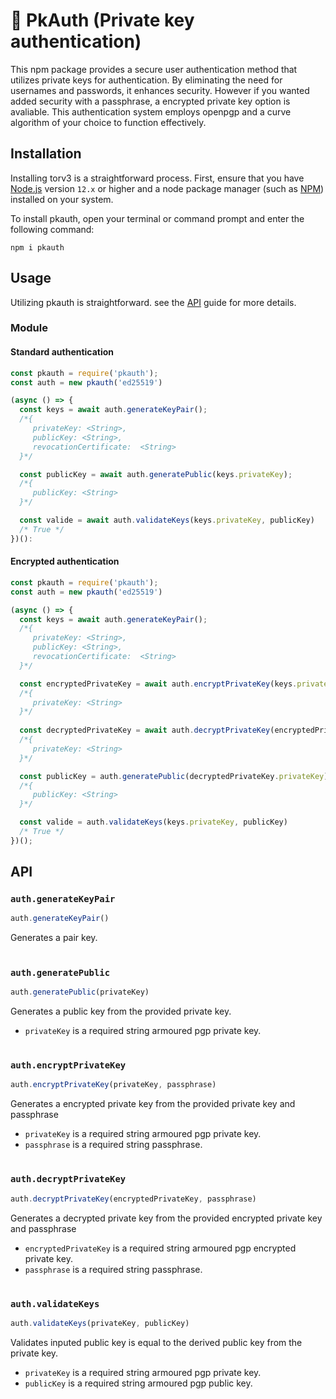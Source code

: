 # 🔑 PkAuth (Private key authentication)

This npm package provides a secure user authentication method that utilizes private keys for authentication. By eliminating the need for usernames and passwords, it enhances security. However if you wanted added security with a passphrase, a encrypted private key option is avaliable. This authentication system employs openpgp and a curve algorithm of your choice to function effectively.

## Installation

Installing torv3 is a straightforward process. First, ensure that you have [Node.js](https://nodejs.org/) version `12.x` or higher and a node package manager (such as [NPM](https://www.npmjs.com/)) installed on your system.

To install pkauth, open your terminal or command prompt and enter the following command:

```
npm i pkauth
```

## Usage

Utilizing pkauth is straightforward. see the [API](#api) guide for more details.

### Module

#### Standard authentication
```js
const pkauth = require('pkauth');
const auth = new pkauth('ed25519')

(async () => {
  const keys = await auth.generateKeyPair();
  /*{
     privateKey: <String>,
     publicKey: <String>,
     revocationCertificate:  <String>
  }*/

  const publicKey = await auth.generatePublic(keys.privateKey);
  /*{
     publicKey: <String>
  }*/

  const valide = await auth.validateKeys(keys.privateKey, publicKey)
  /* True */
})():

```

#### Encrypted authentication
```js
const pkauth = require('pkauth');
const auth = new pkauth('ed25519')

(async () => {
  const keys = await auth.generateKeyPair();
  /*{
     privateKey: <String>,
     publicKey: <String>,
     revocationCertificate:  <String>
  }*/

  const encryptedPrivateKey = await auth.encryptPrivateKey(keys.privateKey, 'SuperSecurePassPhrase')
  /*{
     privateKey: <String>
  }*/
  
  const decryptedPrivateKey = await auth.decryptPrivateKey(encryptedPrivateKey.privateKey, 'SuperSecurePassPhrase')
  /*{
     privateKey: <String>
  }*/

  const publicKey = auth.generatePublic(decryptedPrivateKey.privateKey);
  /*{
     publicKey: <String>
  }*/

  const valide = auth.validateKeys(keys.privateKey, publicKey)
  /* True */
})();

```

## API

### `auth.generateKeyPair`
```js
auth.generateKeyPair()
```
Generates a pair key.

# 

### `auth.generatePublic`
```js
auth.generatePublic(privateKey)
```
Generates a public key from the provided private key.
- `privateKey` is a required string armoured pgp private key.

# 

### `auth.encryptPrivateKey`
```js
auth.encryptPrivateKey(privateKey, passphrase)
```
Generates a encrypted private key from the provided private key and passphrase
- `privateKey` is a required string armoured pgp private key.
- `passphrase` is a required string passphrase.

# 

### `auth.decryptPrivateKey`
```js
auth.decryptPrivateKey(encryptedPrivateKey, passphrase)
```
Generates a decrypted private key from the provided encrypted private key and passphrase
- `encryptedPrivateKey` is a required string armoured pgp encrypted private key.
- `passphrase` is a required string passphrase.

# 

### `auth.validateKeys`
```js
auth.validateKeys(privateKey, publicKey)
```
Validates inputed public key is equal to the derived public key from the private key.
- `privateKey` is a required string armoured pgp private key.
- `publicKey` is a required string armoured pgp public key.
